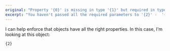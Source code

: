 ```yaml
---
original: "Property '{0}' is missing in type '{1}' but required in type '{2}'."
excerpt: "You haven't passed all the required parameters to '{2}' -  '{1}' is missing the '{0}' property"
---
```


I can help enforce that objects have all the right properties. In this case, I'm looking at this object:

```
{2}
```
